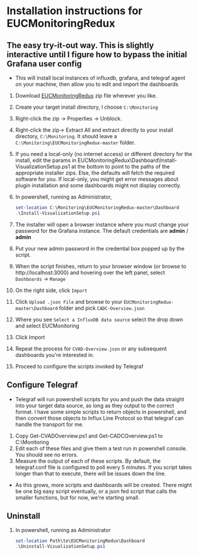 # Installation instructions for EUCMonitoringRedux

## The easy try-it-out way. This is slightly interactive until I figure how to bypass the initial Grafana user config

- This will install local instances of influxdb, grafana, and telegraf agent on your machine, then allow you to edit and import the dashboards

1. Download [EUCMonitoringRedux](https://github.com/littletoyrobots/EUCMonitoringRedux/archive/master.zip) zip file wherever you like.
1. Create your target install directory, I choose `C:\Monitoring`
1. Right-click the zip -> Properties -> Unblock.
1. Right-click the zip-> Extract All and extract directly to your install directory, `C:\Monitoring`. It should leave a `C:\Monitoring\EUCMonitoringRedux-master` folder.
1. If you need a local-only (no internet access) or different directory for the install, edit the params in EUCMonitoringRedux\Dashboard\Install-VisualizationSetup.ps1 at the bottom to point to the paths of the appropriate installer zips. Else, the defaults will fetch the required software for you. If local-only, you might get error messages about plugin installation and some dashboards might not display correctly.
1. In powershell, running as Administrator,

   ```powershell
   set-location C:\Monitoring\EUCMonitoringRedux-master\Dashboard
   .\Install-VisualizationSetup.ps1
   ```

1. The installer will open a browser instance where you must change your password for the Grafana instance. The default credentials are **admin** / **admin**
1. Put your new admin password in the credential box popped up by the script.
1. When the script finishes, return to your browser window (or browse to http://localhost:3000) and hovering over the left panel, select `Dashboards` -> `Manage`
1. On the right side, click `Import`
1. Click `Upload .json File` and browse to your `EUCMonitoringRedux-master\Dashboard` folder and pick `CADC-Overview.json`
1. Where you see `Select a InfluxDB data source` select the drop down and select EUCMonitoring
1. Click Import
1. Repeat the process for `CVAD-Overview.json` or any subsequent dashboards you're interested in.
1. Proceed to configure the scripts invoked by Telegraf

## Configure Telegraf

- Telegraf will run powershell scripts for you and push the data straight into your target data source, as long as they output to the correct format. I have some simple scripts to return objects in powershell, and then convert those objects to Influx Line Protocol so that telegraf can handle the transport for me.

1. Copy Get-CVADOverview.ps1 and Get-CADCOverview.ps1 to C:\Monitoring
1. Edit each of these files and give them a test run in powershell console. You should see no errors.
1. Measure the output of each of these scripts. By default, the telegraf.conf file is configured to poll every 5 minutes. If you script takes longer than that to execute, there will be issues down the line.

- As this grows, more scripts and dashboards will be created. There might be one big easy script eventually, or a json fed script that calls the smaller functions, but for now, we're starting small.

## Uninstall

1. In powershell, running as Administrator

   ```powershell
   set-location Path\to\EUCMonitoringRedux\Dashboard
   .\Uninstall-VisualizationSetup.ps1
   ```
